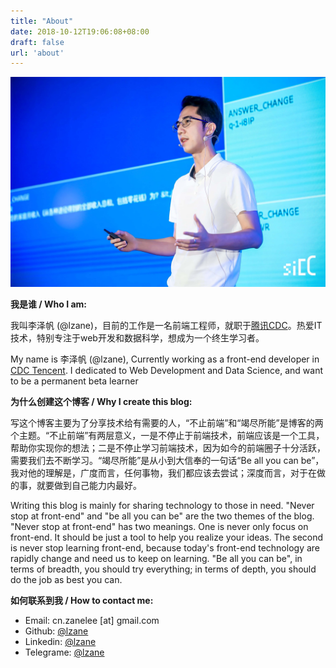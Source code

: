 ```yaml
---
title: "About"
date: 2018-10-12T19:06:08+08:00
draft: false
url: 'about'
---
```


![](mine.jpeg)

**我是谁 / Who I am:**

我叫李泽帆 (@lzane)，目前的工作是一名前端工程师，就职于[腾讯CDC](https://cdc.tencent.com/)。热爱IT技术，特别专注于web开发和数据科学，想成为一个终生学习者。

My name is 李泽帆 (@lzane), Currently working as a front-end developer in [CDC Tencent](https://cdc.tencent.com/). I dedicated to Web Development and Data Science, and want to be a permanent beta learner

**为什么创建这个博客 / Why I create this blog:**

写这个博客主要为了分享技术给有需要的人，“不止前端”和“竭尽所能”是博客的两个主题。“不止前端”有两层意义，一是不停止于前端技术，前端应该是一个工具，帮助你实现你的想法；二是不停止学习前端技术，因为如今的前端圈子十分活跃，需要我们去不断学习。“竭尽所能”是从小到大信奉的一句话“Be all you can be”，我对他的理解是，广度而言，任何事物，我们都应该去尝试；深度而言，对于在做的事，就要做到自己能力内最好。

Writing this blog is mainly for sharing technology to those in need.  "Never stop at front-end" and "be all you can be" are the two themes of the blog. "Never stop at front-end" has two meanings. One is never only focus on front-end. It should be just a tool to help you realize your ideas. The second is never stop learning front-end, because today's front-end technology are rapidly change and need us to keep on learning. "Be all you can be", in terms of breadth, you should try everything; in terms of depth, you should do the job as best you can.

**如何联系到我 / How to contact me:**

- Email: cn.zanelee [at] gmail.com
- Github: [@lzane](https://github.com/lzane)
- Linkedin: [@lzane](https://www.linkedin.com/in/lzane/)
- Telegrame: [@lzane](https://t.me/lzane)
